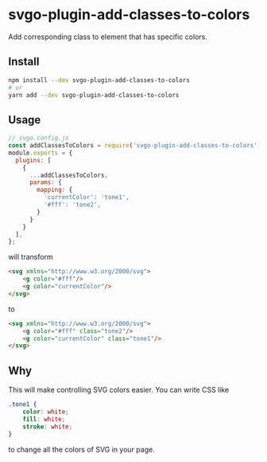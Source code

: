 # svgo-plugin-add-classes-to-colors

Add corresponding class to element that has specific colors.

## Install

```bash
npm install --dev svgo-plugin-add-classes-to-colors
# or
yarn add --dev svgo-plugin-add-classes-to-colors
```

## Usage

```js
// svgo.config.js
const addClassesToColors = require('svgo-plugin-add-classes-to-colors');
module.exports = {
  plugins: [
    {
      ...addClassesToColors,
      params: {
        mapping: {
          'currentColor': 'tone1',
          '#fff': 'tone2',
        }
      }
    }
  ],
};
```

will transform

```html
<svg xmlns="http://www.w3.org/2000/svg">
    <g color="#fff"/>
    <g color="currentColor"/>
</svg>
```

to

```html
<svg xmlns="http://www.w3.org/2000/svg">
    <g color="#fff" class="tone2"/>
    <g color="currentColor" class="tone1"/>
</svg>
```

## Why

This will make controlling SVG colors easier. You can write CSS like

```css
.tone1 {
    color: white;
    fill: white;
    stroke: white;
}
```

to change all the colors of SVG in your page.